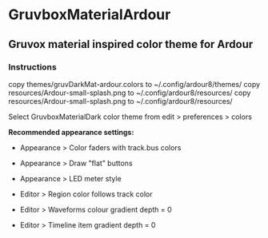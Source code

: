 # GruvboxMaterialArdour
 
 ## Gruvox material inspired color theme for Ardour

### Instructions
copy themes/gruvDarkMat-ardour.colors to ~/.config/ardour8/themes/
copy resources/Ardour-small-splash.png to ~/.config/ardour8/resources/
copy resources/Ardour-small-splash.png to ~/.config/ardour8/resources/

Select GruvboxMaterialDark color theme from edit > preferences > colors


**Recommended appearance settings:**

- Appearance > Color faders with track.bus colors
- Appearance > Draw "flat" buttons
- Appearance > LED meter style

- Editor > Region color follows track color
- Editor > Waveforms colour gradient depth = 0
- Editor > Timeline item gradient depth = 0




